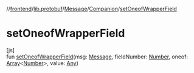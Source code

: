 //[frontend](../../../../index.md)/[lib.protobuf](../../index.md)/[Message](../index.md)/[Companion](index.md)/[setOneofWrapperField](set-oneof-wrapper-field.md)

# setOneofWrapperField

[js]\
fun [setOneofWrapperField](set-oneof-wrapper-field.md)(msg: [Message](../index.md), fieldNumber: [Number](https://kotlinlang.org/api/latest/jvm/stdlib/kotlin/-number/index.html), oneof: [Array](https://kotlinlang.org/api/latest/jvm/stdlib/kotlin/-array/index.html)&lt;[Number](https://kotlinlang.org/api/latest/jvm/stdlib/kotlin/-number/index.html)&gt;, value: [Any](https://kotlinlang.org/api/latest/jvm/stdlib/kotlin/-any/index.html))
